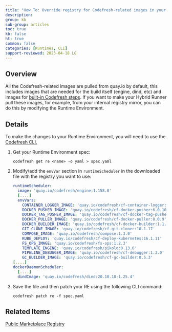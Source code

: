 ```yaml
---
title: "How To: Override registry for Codefresh-related images in your runtime environment"
description: 
group: kb
sub-group: articles
toc: true
kb: false
ht: true
common: false
categories: [Runtimes, CLI]
support-reviewed: 2023-04-18 LG
---
```


## Overview

All the Codefresh-related images are pulled from quay.io by default, this includes images that are needed for the build itself (engine, dind, etc) and images for [built-in Codefresh steps]({{site.baseurl}}/docs/pipelines/steps/#built-in-steps). If you want to make your Hybrid Runner pull these images, for example, from your internal registry mirror, you can do this by modifying the Runtime Environment.

## Details

To make the changes to your Runtime Environment, you will need to use the [Codefresh CLI.](https://codefresh-io.github.io/cli/installation/)

1. Get your Runtime Environment spec:

    `codefresh get re <name> -o yaml > spec.yaml`

2. Modify\add the `envVar` section in `runtimeScheduler` in the downloaded file with the registry you want to use:

    ```yaml
    runtimeScheduler:
      image: 'quay.io/codefresh/engine:1.158.0'  
      [....]
      envVars:
        CONTAINER_LOGGER_IMAGE: 'quay.io/codefresh/cf-container-logger:1.9.0'
        DOCKER_PUSHER_IMAGE: 'quay.io/codefresh/cf-docker-pusher:6.0.10'
        DOCKER_TAG_PUSHER_IMAGE: 'quay.io/codefresh/cf-docker-tag-pusher:1.3.8'
        DOCKER_PULLER_IMAGE: 'quay.io/codefresh/cf-docker-puller:8.0.9'
        DOCKER_BUILDER_IMAGE: 'quay.io/codefresh/cf-docker-builder:1.1.20'
        GIT_CLONE_IMAGE: 'quay.io/codefresh/cf-git-cloner:10.1.17'
        COMPOSE_IMAGE: 'quay.io/codefresh/compose:1.3.0'
        KUBE_DEPLOY: 'quay.io/codefresh/cf-deploy-kubernetes:16.1.11'
        FS_OPS_IMAGE: 'quay.io/codefresh/fs-ops:1.2.3'
        TEMPLATE_ENGINE: 'quay.io/codefresh/pikolo:0.13.6'
        PIPELINE_DEBUGGER_IMAGE: 'quay.io/codefresh/cf-debugger:1.3.0'
        GC_BUILDER_IMAGE: 'quay.io/codefresh/cf-gc-builder:0.5.3'
    [....]
    dockerDaemonScheduler:
      [....]
      dindImage: 'quay.io/codefresh/dind:20.10.18-1.25.4' 
    ```

3. Save the file and then patch your RE using the following CLI command:  

    `codefresh patch re -f spec.yaml`

## Related Items

[Public Marketplace Registry]({{site.baseurl}}/docs/pipelines/configuration/pipeline-settings/#advanced-pipeline-options)
